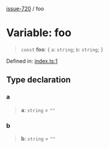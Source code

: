 [issue-720](../README.md) / foo

# Variable: foo

> `const` **foo**: \{ `a`: `string`; `b`: `string`; \}

Defined in: [index.ts:1](https://github.com/typedoc2md/typedoc-plugin-markdown-scratchpad/blob/48b5b9ad70e31a4945755ce259ea933839e4cb5c/issues/720/src/index.ts#L1)

## Type declaration

### a

> **a**: `string` = `""`

### b

> **b**: `string` = `""`

